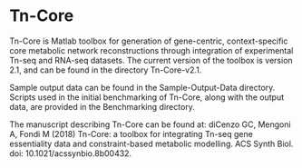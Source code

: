 # Tn-Core

Tn-Core is Matlab toolbox for generation of gene-centric, context-specific core metabolic network reconstructions through integration of experimental Tn-seq and RNA-seq datasets. The current version of the toolbox is version 2.1, and can be found in the directory Tn-Core-v2.1.

Sample output data can be found in the Sample-Output-Data directory. Scripts used in the initial benchmarking of Tn-Core, along with the output data, are provided in the Benchmarking directory.

The manuscript describing Tn-Core can be found at:
diCenzo GC, Mengoni A, Fondi M (2018) Tn-Core: a toolbox for integrating Tn-seq gene essentiality data and constraint-based metabolic modelling. ACS Synth Biol. doi: 10.1021/acssynbio.8b00432.
